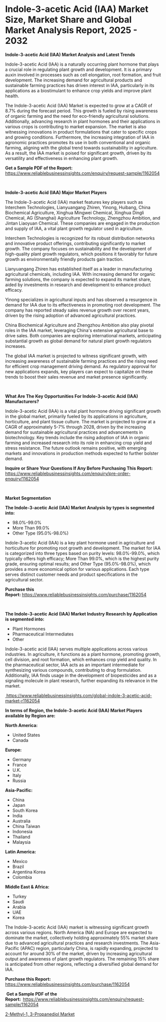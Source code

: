<p><h1>Indole-3-acetic Acid (IAA) Market Size, Market Share and Global Market Analysis Report, 2025 - 2032</h1></p><p><strong>Indole-3-acetic Acid (IAA) Market Analysis and Latest Trends</strong></p>
<p><p>Indole-3-acetic Acid (IAA) is a naturally occurring plant hormone that plays a crucial role in regulating plant growth and development. It is a primary auxin involved in processes such as cell elongation, root formation, and fruit development. The increasing demand for agricultural products and sustainable farming practices has driven interest in IAA, particularly in its applications as a biostimulant to enhance crop yields and improve plant health.</p><p>The Indole-3-acetic Acid (IAA) Market is expected to grow at a CAGR of 8.7% during the forecast period. This growth is fueled by rising awareness of organic farming and the need for eco-friendly agricultural solutions. Additionally, advancing research in plant hormones and their applications in various crops is contributing to market expansion. The market is also witnessing innovations in product formulations that cater to specific crops and growing conditions. Furthermore, the increasing integration of IAA in agronomic practices promotes its use in both conventional and organic farming, aligning with the global trend towards sustainability in agriculture. As a result, the IAA market is poised for significant growth, driven by its versatility and effectiveness in enhancing plant growth.</p></p>
<p><strong>Get a Sample PDF of the Report:&nbsp;</strong> <a href="https://www.reliablebusinessinsights.com/enquiry/request-sample/1162054?utm_campaign=3383&utm_medium=2&utm_source=Github&utm_content=ia&utm_term=02042025&utm_id=indole-3-acetic-acid-iaa">https://www.reliablebusinessinsights.com/enquiry/request-sample/1162054</a></p>
<p>&nbsp;</p>
<p><strong>Indole-3-acetic Acid (IAA) Major Market Players</strong></p>
<p><p>The Indole-3-acetic Acid (IAA) market features key players such as Interchem Technologies, Lianyuangang Zhiren, Yinong, Huibang, China Biochemical Agriculture, Xinghua Mingwei Chemical, Xinghua Dingli Chemical, AG (Shanghai) Agriculture Technology, Zhengzhou Ambition, and Jintan Liaoyuan Chemical. These companies are engaged in the production and supply of IAA, a vital plant growth regulator used in agriculture.</p><p>Interchem Technologies is recognized for its robust distribution networks and innovative product offerings, contributing significantly to market growth. The company focuses on sustainability and the development of high-quality plant growth regulators, which positions it favorably for future growth as environmentally friendly products gain traction.</p><p>Lianyuangang Zhiren has established itself as a leader in manufacturing agricultural chemicals, including IAA. With increasing demand for organic farming solutions, the company is expected to expand its market share, aided by investments in research and development to enhance product efficacy.</p><p>Yinong specializes in agricultural inputs and has observed a resurgence in demand for IAA due to its effectiveness in promoting root development. The company has reported steady sales revenue growth over recent years, driven by the rising adoption of advanced agricultural practices.</p><p>China Biochemical Agriculture and Zhengzhou Ambition also play pivotal roles in the IAA market, leveraging China's extensive agricultural base to drive sales. Both companies are exploring international markets, anticipating substantial growth as global demand for natural plant growth regulators increases.</p><p>The global IAA market is projected to witness significant growth, with increasing awareness of sustainable farming practices and the rising need for efficient crop management driving demand. As regulatory approval for new applications expands, key players can expect to capitalize on these trends to boost their sales revenue and market presence significantly.</p></p>
<p>&nbsp;</p>
<p><strong>What Are The Key Opportunities For Indole-3-acetic Acid (IAA) Manufacturers?</strong></p>
<p><p>Indole-3-acetic Acid (IAA) is a vital plant hormone driving significant growth in the global market, primarily fueled by its applications in agriculture, horticulture, and plant tissue culture. The market is projected to grow at a CAGR of approximately 5-7% through 2028, driven by the increasing demand for sustainable agricultural practices and advancements in biotechnology. Key trends include the rising adoption of IAA in organic farming and increased research into its role in enhancing crop yield and stress resistance. The future outlook remains positive, with emerging markets and innovations in production methods expected to further bolster demand.</p></p>
<p><strong>Inquire or Share Your Questions If Any Before Purchasing This Report:</strong> <a href="https://www.reliablebusinessinsights.com/enquiry/pre-order-enquiry/1162054?utm_campaign=3383&utm_medium=2&utm_source=Github&utm_content=ia&utm_term=02042025&utm_id=indole-3-acetic-acid-iaa">https://www.reliablebusinessinsights.com/enquiry/pre-order-enquiry/1162054</a></p>
<p>&nbsp;</p>
<p><strong>Market Segmentation</strong></p>
<p><strong>The Indole-3-acetic Acid (IAA) Market Analysis by types is segmented into:</strong></p>
<p><ul><li>98.0%-99.0%</li><li>More Than 99.0%</li><li>Other Type (95.0%-98.0%)</li></ul></p>
<p><p>Indole-3-acetic Acid (IAA) is a key plant hormone used in agriculture and horticulture for promoting root growth and development. The market for IAA is categorized into three types based on purity levels: 98.0%-99.0%, which typically offers high efficacy; More Than 99.0%, which is the highest purity grade, ensuring optimal results; and Other Type (95.0%-98.0%), which provides a more economical option for various applications. Each type serves distinct customer needs and product specifications in the agricultural sector.</p></p>
<p><strong>Purchase this Report:&nbsp;</strong><a href="https://www.reliablebusinessinsights.com/purchase/1162054?utm_campaign=3383&utm_medium=2&utm_source=Github&utm_content=ia&utm_term=02042025&utm_id=indole-3-acetic-acid-iaa">https://www.reliablebusinessinsights.com/purchase/1162054</a></p>
<p>&nbsp;</p>
<p><strong>The Indole-3-acetic Acid (IAA) Market Industry Research by Application is segmented into:</strong></p>
<p><ul><li>Plant Hormones</li><li>Pharmaceutical Intermediates</li><li>Other</li></ul></p>
<p><p>Indole-3-acetic acid (IAA) serves multiple applications across various industries. In agriculture, it functions as a plant hormone, promoting growth, cell division, and root formation, which enhances crop yield and quality. In the pharmaceutical sector, IAA acts as an important intermediate for synthesizing various compounds, contributing to drug formulation. Additionally, IAA finds usage in the development of biopesticides and as a signaling molecule in plant research, further expanding its relevance in the market.</p></p>
<p><a href="https://www.reliablebusinessinsights.com/global-indole-3-acetic-acid-market-r1162054?utm_campaign=3383&utm_medium=2&utm_source=Github&utm_content=ia&utm_term=02042025&utm_id=indole-3-acetic-acid-iaa">&nbsp;https://www.reliablebusinessinsights.com/global-indole-3-acetic-acid-market-r1162054</a></p>
<p><strong>In terms of Region, the Indole-3-acetic Acid (IAA) Market Players available by Region are:</strong></p>
<p>
    <p> <strong> North America: </strong>
        <ul>
            <li>United States</li>
            <li>Canada</li>
        </ul>
        </p> 
    <p> <strong> Europe: </strong>
        <ul>
            <li>Germany</li>
            <li>France</li>
            <li>U.K.</li>
            <li>Italy</li>
            <li>Russia</li>
        </ul>
        </p> 
    <p> <strong> Asia-Pacific: </strong>
        <ul>
            <li>China</li>
            <li>Japan</li>
            <li>South Korea</li>
            <li>India</li>
            <li>Australia</li>
            <li>China Taiwan</li>
            <li>Indonesia</li>
            <li>Thailand</li>
            <li>Malaysia</li>
        </ul>
        </p> 
    <p> <strong> Latin America: </strong>
        <ul>
            <li>Mexico</li>
            <li>Brazil</li>
            <li>Argentina Korea</li>
            <li>Colombia</li>
        </ul>
        </p> 
    <p> <strong> Middle East & Africa: </strong>
        <ul>
            <li>Turkey</li>
            <li>Saudi</li>
            <li>Arabia</li>
            <li>UAE</li>
            <li>Korea</li>
        </ul>
    </p>
    </p>
<p><p>The Indole-3-acetic Acid (IAA) market is witnessing significant growth across various regions. North America (NA) and Europe are expected to dominate the market, collectively holding approximately 55% market share due to advanced agricultural practices and research investments. The Asia-Pacific (APAC) region, particularly China, is rapidly expanding, projected to account for around 30% of the market, driven by increasing agricultural output and awareness of plant growth regulators. The remaining 15% share is anticipated from other regions, reflecting a diversified global demand for IAA.</p></p>
<p><strong>Purchase this Report: </strong><a href="https://www.reliablebusinessinsights.com/purchase/1162054?utm_campaign=3383&utm_medium=2&utm_source=Github&utm_content=ia&utm_term=02042025&utm_id=indole-3-acetic-acid-iaa">https://www.reliablebusinessinsights.com/purchase/1162054</a></p>
<p>&nbsp;<strong>Get a Sample PDF of the Report:&nbsp;&nbsp;</strong><a href="https://www.reliablebusinessinsights.com/enquiry/request-sample/1162054?utm_campaign=3383&utm_medium=2&utm_source=Github&utm_content=ia&utm_term=02042025&utm_id=indole-3-acetic-acid-iaa">https://www.reliablebusinessinsights.com/enquiry/request-sample/1162054</a></p>
<p><strong></strong></p>
<p><p><a href="https://github.com/porstheftyux/Market-Research-Report-List-1/blob/main/2-methyl-1-3-propanediol-market.md?utm_campaign=3383&utm_medium=2&utm_source=Github&utm_content=ia&utm_term=02042025&utm_id=indole-3-acetic-acid-iaa">2-Methyl-1, 3-Propanediol Market</a></p></p>